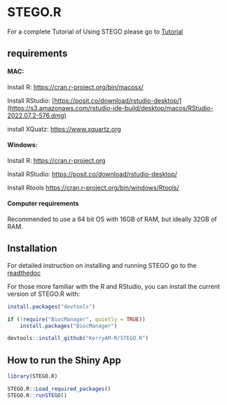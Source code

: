 
<!-- README.md is generated from README.Rmd. Please edit that file -->

# STEGO.R

<!-- badges: start -->
<!-- badges: end -->

For a complete Tutorial of Using STEGO please go to [Tutorial](https://stego.readthedocs.io/en/latest/)

## requirements
#### MAC:
Install R: https://cran.r-project.org/bin/macosx/ 

Install RStudio: [https://posit.co/download/rstudio-desktop/](https://s3.amazonaws.com/rstudio-ide-build/desktop/macos/RStudio-2022.07.2-576.dmg)

install XQuatz: https://www.xquartz.org

#### Windows:
Install R: https://cran.r-project.org

Install RStudio: https://posit.co/download/rstudio-desktop/

Install Rtools https://cran.r-project.org/bin/windows/Rtools/

#### Computer requirements
Recommended to use a 64 bit OS with 16GB of RAM, but ideally 32GB of RAM.

## Installation

For detailed instruction on installing and running STEGO go to the [readthedoc](https://stego.readthedocs.io/en/latest/)

For those more familiar with the R and RStudio, you can install the current version of STEGO.R with:
``` r
install.packages("devtools")

if (!require("BiocManager", quietly = TRUE))
    install.packages("BiocManager")

devtools::install_github("KerryAM-R/STEGO.R")
```

## How to run the Shiny App

``` r
library(STEGO.R)

STEGO.R::Load_required_packages()
STEGO.R::runSTEGO()
```


